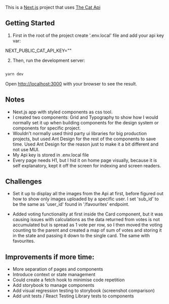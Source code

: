 This is a [Next.js](https://nextjs.org/) project that uses [The Cat Api](https://thecatapi.com/)

## Getting Started

1. First in the root of the project create '.env.local' file and add your api key var:

NEXT_PUBLIC_CAT_API_KEY=""

2. Then, run the development server:

```bash

yarn dev

```

Open [http://localhost:3000](http://localhost:3000) with your browser to see the result.


## Notes

- Next.js app with styled components as css tool. 
- I created two components: Grid and Typography to show how I would normally set it up when building components for the design system or components for specific project. 
- Wouldn't normally used third party ui libraries for big production projects, but used Ant Design for the rest of the components to save time. Used Ant Design for the reason just to make it a bit different and not use MUI. 
- My Api key is stored in .env.local file 
- Every page needs H1, but I hid it on home page visually, because it is self explanatory, kept it off the screen for indexing and screen readers. 

## Challenges

- Set it up to display all the images from the Api at first, before figured out how to show only images uploaded by a specific user. I set 'sub_id' to be the same as 'user_id' found in '/favourites' endpoint.

- Added voting functionality at first inside the Card component, but it was causing issues with calculations as the data returned from votes is not accumulated but is spread as 1 vote per row, so I then moved the voting counting to the parent and created a map of sum of votes and storing it in the state and passing it down to the single card. The same with favourites.

## Improvements if more time:

- More separation of pages and components
- Introduce context or state management
- Could create a fetch hook to minimise code repetition
- Add storybook to manage components
- Add visual regression testing to storybook (screenshot comparison)
- Add unit tests / React Testing Library tests to components 


